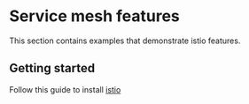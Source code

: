 # Service mesh features

This section contains examples that demonstrate istio features.

## Getting started

Follow this guide to install [istio](https://istio.io/docs/setup/getting-started/)